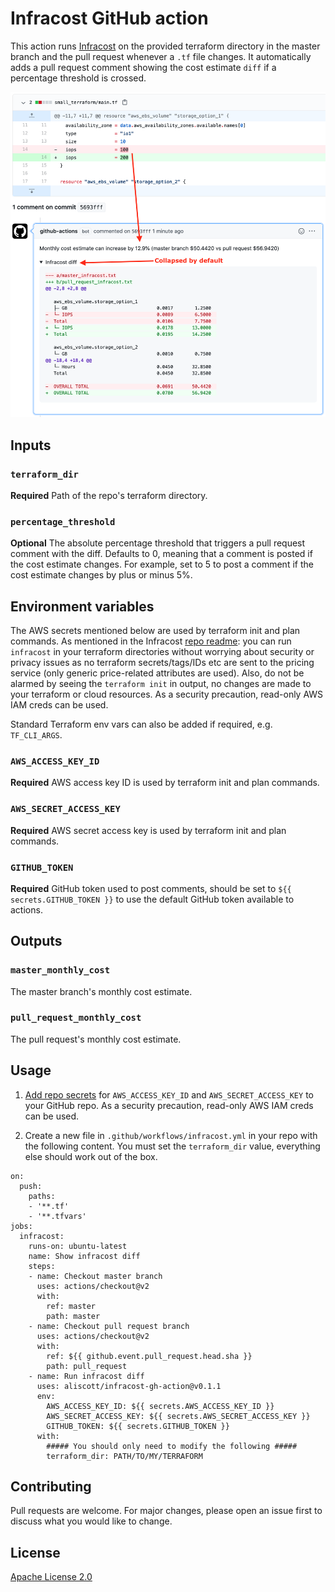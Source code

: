 # Infracost GitHub action

This action runs [Infracost](https://github.com/aliscott/infracost) on the provided terraform directory in the master branch and the pull request whenever a `.tf` file changes. It automatically adds a pull request comment showing the cost estimate `diff` if a percentage threshold is crossed.

<img src="screenshot.png" width=557 alt="Example screenshot" />

## Inputs

### `terraform_dir`

**Required** Path of the repo's terraform directory.

### `percentage_threshold`

**Optional** The absolute percentage threshold that triggers a pull request comment with the diff. Defaults to 0, meaning that a comment is posted if the cost estimate changes. For example, set to 5 to post a comment if the cost estimate changes by plus or minus 5%.

## Environment variables

The AWS secrets mentioned below are used by terraform init and plan commands. As mentioned in the Infracost [repo readme](https://github.com/aliscott/infracost): you can run `infracost` in your terraform directories without worrying about security or privacy issues as no terraform secrets/tags/IDs etc are sent to the pricing service (only generic price-related attributes are used). Also, do not be alarmed by seeing the `terraform init` in output, no changes are made to your terraform or cloud resources. As a security precaution, read-only AWS IAM creds can be used.

Standard Terraform env vars can also be added if required, e.g. `TF_CLI_ARGS`.

### `AWS_ACCESS_KEY_ID`

**Required** AWS access key ID is used by terraform init and plan commands.

### `AWS_SECRET_ACCESS_KEY`

**Required** AWS secret access key is used by terraform init and plan commands.

### `GITHUB_TOKEN`

**Required** GitHub token used to post comments, should be set to `${{ secrets.GITHUB_TOKEN }}` to use the default GitHub token available to actions.

## Outputs

### `master_monthly_cost`

The master branch's monthly cost estimate.

### `pull_request_monthly_cost`

The pull request's monthly cost estimate.

## Usage

1. [Add repo secrets](https://docs.github.com/en/actions/configuring-and-managing-workflows/creating-and-storing-encrypted-secrets#creating-encrypted-secrets-for-a-repository) for `AWS_ACCESS_KEY_ID` and `AWS_SECRET_ACCESS_KEY` to your GitHub repo. As a security precaution, read-only AWS IAM creds can be used.

2. Create a new file in `.github/workflows/infracost.yml` in your repo with the following content. You must set the `terraform_dir` value, everything else should work out of the box.
```
on:
  push:
    paths:
    - '**.tf'
    - '**.tfvars'
jobs:
  infracost:
    runs-on: ubuntu-latest
    name: Show infracost diff
    steps:
    - name: Checkout master branch
      uses: actions/checkout@v2
      with:
        ref: master
        path: master
    - name: Checkout pull request branch
      uses: actions/checkout@v2
      with:
        ref: ${{ github.event.pull_request.head.sha }}
        path: pull_request
    - name: Run infracost diff
      uses: aliscott/infracost-gh-action@v0.1.1
      env:
        AWS_ACCESS_KEY_ID: ${{ secrets.AWS_ACCESS_KEY_ID }}
        AWS_SECRET_ACCESS_KEY: ${{ secrets.AWS_SECRET_ACCESS_KEY }}
        GITHUB_TOKEN: ${{ secrets.GITHUB_TOKEN }}
      with:
        ##### You should only need to modify the following #####
        terraform_dir: PATH/TO/MY/TERRAFORM
```

## Contributing

Pull requests are welcome. For major changes, please open an issue first to discuss what you would like to change.

## License

[Apache License 2.0](https://choosealicense.com/licenses/apache-2.0/)
